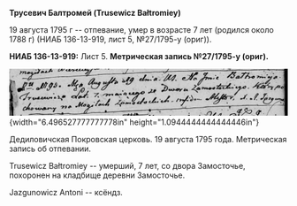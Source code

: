 **Трусевич Балтромей (Trusewicz Bałtromiey)**

19 августа 1795 г -- отпевание, умер в возрасте 7 лет (родился около
1788 г) (НИАБ 136-13-919, лист 5, №27/1795-у (ориг)).

**НИАБ 136-13-919:** Лист 5. **Метрическая запись №27/1795-у (ориг).**

![](./media/10801f5203d594b4629c6f0706d9c400aee396ba.png){width="6.496527777777778in"
height="1.0944444444444446in"}

Дедиловичская Покровская церковь. 19 августа 1795 года. Метрическая
запись об отпевании.

Trusewicz Bałtromiey -- умерший, 7 лет, со двора Замосточье, похоронен
на кладбище деревни Замосточье.

Jazgunowicz Antoni -- ксёндз.
